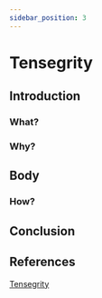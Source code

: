 ```yaml
---
sidebar_position: 3
---
```


# Tensegrity

## Introduction

### What?

### Why?

## Body

### How?

## Conclusion

## References

[Tensegrity](https://en.wikipedia.org/wiki/Tensegrity)